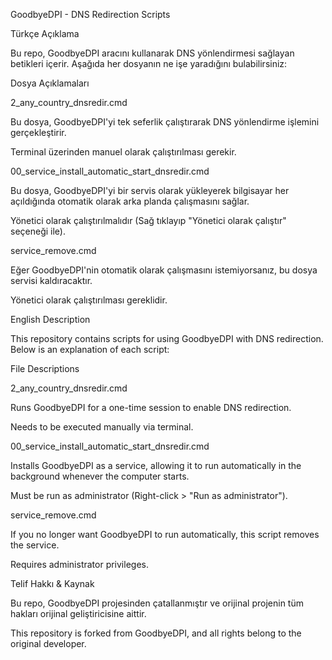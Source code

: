 GoodbyeDPI - DNS Redirection Scripts

Türkçe Açıklama

Bu repo, GoodbyeDPI aracını kullanarak DNS yönlendirmesi sağlayan betikleri içerir. Aşağıda her dosyanın ne işe yaradığını bulabilirsiniz:

Dosya Açıklamaları

2_any_country_dnsredir.cmd

Bu dosya, GoodbyeDPI'yi tek seferlik çalıştırarak DNS yönlendirme işlemini gerçekleştirir.

Terminal üzerinden manuel olarak çalıştırılması gerekir.

00_service_install_automatic_start_dnsredir.cmd

Bu dosya, GoodbyeDPI'yi bir servis olarak yükleyerek bilgisayar her açıldığında otomatik olarak arka planda çalışmasını sağlar.

Yönetici olarak çalıştırılmalıdır (Sağ tıklayıp "Yönetici olarak çalıştır" seçeneği ile).

service_remove.cmd

Eğer GoodbyeDPI'nin otomatik olarak çalışmasını istemiyorsanız, bu dosya servisi kaldıracaktır.

Yönetici olarak çalıştırılması gereklidir.

English Description

This repository contains scripts for using GoodbyeDPI with DNS redirection. Below is an explanation of each script:

File Descriptions

2_any_country_dnsredir.cmd

Runs GoodbyeDPI for a one-time session to enable DNS redirection.

Needs to be executed manually via terminal.

00_service_install_automatic_start_dnsredir.cmd

Installs GoodbyeDPI as a service, allowing it to run automatically in the background whenever the computer starts.

Must be run as administrator (Right-click > "Run as administrator").

service_remove.cmd

If you no longer want GoodbyeDPI to run automatically, this script removes the service.

Requires administrator privileges.

Telif Hakkı & Kaynak

Bu repo, GoodbyeDPI projesinden çatallanmıştır ve orijinal projenin tüm hakları orijinal geliştiricisine aittir.

This repository is forked from GoodbyeDPI, and all rights belong to the original developer.

